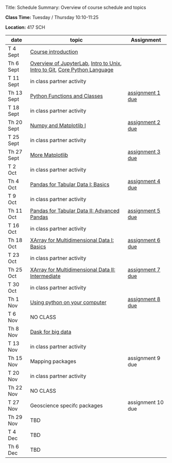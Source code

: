 Title: Schedule
Summary: Overview of course schedule and topics

**Class Time:** Tuesday / Thursday 10:10-11:25

**Location:** 417 SCH


| date       | topic                                             | Assignment        |
|------------|---------------------------------------------------|-------------------|
| T 4 Sept   | [Course introduction]({filename}/Lectures/introduction.md)       |                   |
| Th 6 Sept  |  [Overview of JupyterLab]({filename}/Lectures/intro_to_jupyterlab.md), [Intro to Unix]({filename}/Lectures/intro_to_unix.md), [Intro to Git]({filename}/Lectures/intro_to_git.md), [Core Python Language]({filename}/Lectures/intro_to_python.ipynb)                              |                   |
| T 11 Sept  | in class partner activity                         |                   |
| Th 13 Sept | [Python Functions and Classes]({filename}/Lectures/functions_classes_modules.ipynb)                       | [assignment 1 due]({filename}/Assignments/assignment_1.ipynb)  |
| T 18 Sept  | in class partner activity                         |                   |
| Th 20 Sept | [Numpy and Matplotlib I]({filename}/Lectures/numpy_and_matplotlib.ipynb)                             | [assignment 2 due]({filename}/Assignments/assignment_2.ipynb)   |
| T 25 Sept  | in class partner activity                         |                   |
| Th 27 Sept | [More Matplotlib]({filename}/Lectures/more_matplotlib.ipynb)                       | [assignment 3 due]({filename}/Assignments/Assignment_3.ipynb)   |
| T 2 Oct    | in class partner activity                         |                   |
| Th 4 Oct   | [Pandas for Tabular Data I: Basics]({filename}/Lectures/pandas.ipynb)     | [assignment 4 due]({filename}/Assignments/assignment_4.ipynb)   |
| T 9 Oct    | in class partner activity                         |                   |
| Th 11 Oct  | [Pandas for Tabular Data II: Advanced Pandas]({filename}/Lectures/pandas_groupby.ipynb) | [assignment 5 due]({filename}/Assignments/assignment_5_pandas.ipynb) |
| T 16 Oct   | in class partner activity                         |                   |
| Th 18 Oct  | [XArray for Multidimensional Data I: Basics]({filename}/Lectures/xarray-part2.ipynb) | [assignment 6 due]({filename}/Assignments/assignment_6_pandas_groupby.ipynb)  |
| T 23 Oct   | in class partner activity                         |                   |
| Th 25 Oct  | [XArray for Multidimensional Data II: Intermediate]({filename}/Lectures/xarray-part2.ipynb) | [assignment 7 due]({filename}/Assignments/assignment_7_xarray.ipynb)  |
| T 30 Oct   | in class partner activity                         |                   |
| Th 1 Nov   | [Using python on your computer]({filename}/Lectures/python_environments.md) | [assignment 8 due]({filename}/Assignments/assignment_8_xarray_groupby.ipynb)   |
| T 6 Nov    | NO CLASS                                          |                   |
| Th 8 Nov   | [Dask for big data]({filename}/Lectures/dask.ipynb)                         |                   |
| T 13 Nov   | in class partner activity                         |                   |
| Th 15 Nov  | Mapping packages                            | assignment 9 due  |
| T 20 Nov   | in class partner activity                         |                   |
| Th 22 Nov  | NO CLASS                                          |                   |
| T 27 Nov   | Geoscience specifc packages                       | assignment 10 due |
| Th 29 Nov  | TBD                                               |                   |
| T 4 Dec    | TBD                                               |                   |
| Th 6 Dec   | TBD                                               |                   |
